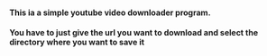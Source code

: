 #### This ia a simple youtube video downloader program.
#### You have to just give the url you want to download and select the directory where you want to save it
